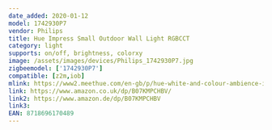 ```yaml
---
date_added: 2020-01-12
model: 1742930P7
vendor: Philips
title: Hue Impress Small Outdoor Wall Light RGBCCT
category: light
supports: on/off, brightness, colorxy
image: /assets/images/devices/Philips_1742930P7.jpg
zigbeemodel: ['1742930P7']
compatible: [z2m,iob]
mlink: https://www2.meethue.com/en-gb/p/hue-white-and-colour-ambience-impress-outdoor-wall-light/1742930P7
link: https://www.amazon.co.uk/dp/B07KMPCHBV/
link2: https://www.amazon.de/dp/B07KMPCHBV
link3: 
EAN: 8718696170489
---
```



